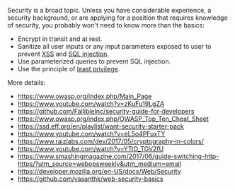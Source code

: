 Security is a broad topic.  Unless you have considerable experience, a security background, or are applying for a position that requires knowledge of security, you probably won't need to know more than the basics:

* Encrypt in transit and at rest.
* Sanitize all user inputs or any input parameters exposed to user to prevent [XSS](https://en.wikipedia.org/wiki/Cross-site_scripting) and [SQL injection](https://en.wikipedia.org/wiki/SQL_injection).
* Use parameterized queries to prevent SQL injection.
* Use the principle of [least privilege](https://en.wikipedia.org/wiki/Principle_of_least_privilege).

More details:
* https://www.owasp.org/index.php/Main_Page
* https://www.youtube.com/watch?v=zKuFu19LgZA
* https://github.com/FallibleInc/security-guide-for-developers
* https://www.owasp.org/index.php/OWASP_Top_Ten_Cheat_Sheet
* https://ssd.eff.org/en/playlist/want-security-starter-pack
* https://www.youtube.com/watch?v=eL5o4PFuxTY
* https://www.raizlabs.com/dev/2017/05/cryptography-in-colors/
* https://www.youtube.com/watch?v=YTtO_TGV2fU
* https://www.smashingmagazine.com/2017/06/guide-switching-http-https/?utm_source=webopsweekly&utm_medium=email
* https://developer.mozilla.org/en-US/docs/Web/Security
* https://github.com/vasanthk/web-security-basics
